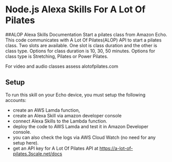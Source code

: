 # Node.js Alexa Skills For A Lot Of Pilates

##ALOP Alexa Skills Documentation
Start a pilates class from Amazon Echo. This code communicates with A Lot Of Pilates(ALOP) API to start a pilates class. Two slots are available. One slot is class duration and the other is class type. Options for class duration is 10, 30, 50 minutes. Options for class type is Stretching, Pilates or Power Pilates.

For video and audio classes assess alotofpilates.com 

## Setup
To run this skill on your Echo device, you must setup the following accounts:
- create an AWS Lamda function, 
- create an Alexa Skill via amazon developer console
- connect Alexa Skills to the Lambda function. 
- deploy the code to AWS Lamda and test it in Amazon Developer console. 
- you can also check the logs via AWS Cloud Watch (no need for any setup here). 
- get an API key for A Lot Of Pilates API at https://a-lot-of-pilates.3scale.net/docs

